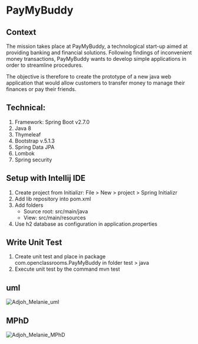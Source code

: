# PayMyBuddy

## Context

The mission takes place at PayMyBuddy, a technological start-up aimed at providing banking and financial solutions. Following findings of inconvenient money transactions, PayMyBuddy wants to develop simple applications in order to streamline procedures.

The objective is therefore to create the prototype of a new java web application that would allow customers to transfer money to manage their finances or pay their friends.

## Technical:

1. Framework: Spring Boot v2.7.0
2. Java 8
3. Thymeleaf
4. Bootstrap v.5.1.3
5. Spring Data JPA
6. Lombok
7. Spring security


## Setup with Intellij IDE
1. Create project from Initializr: File > New > project > Spring Initializr
2. Add lib repository into pom.xml
3. Add folders
    - Source root: src/main/java
    - View: src/main/resources
4. Use h2 database as configuration in application.properties

## Write Unit Test
1. Create unit test and place in package com.openclassrooms.PayMyBuddy in folder test > java
2. Execute unit test by the command mvn test

## uml
![Adjoh_Melanie_uml](https://user-images.githubusercontent.com/92317049/194767227-7113a53b-60b9-4af5-9258-0a8af741aeda.png)

## MPhD
![Adjoh_Melanie_MPhD](https://user-images.githubusercontent.com/92317049/194767369-9c1398c8-4d8b-437a-bf88-fa0de1141362.png)

